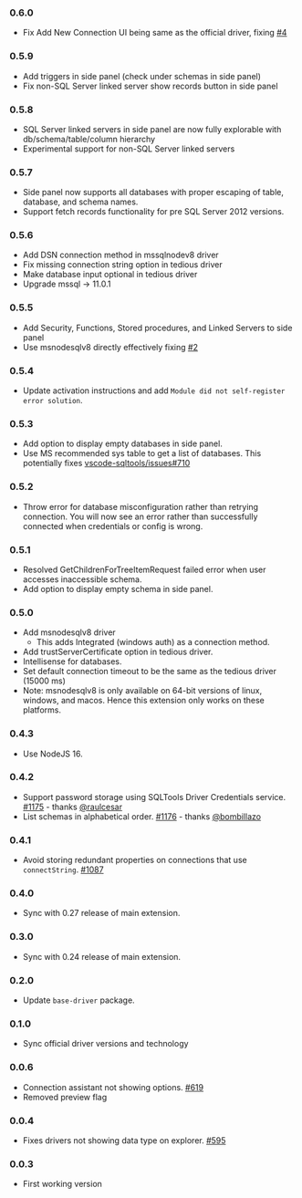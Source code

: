 ### 0.6.0
- Fix Add New Connection UI being same as the official driver, fixing [#4](https://github.com/fzhem/sqltools-mssql-driver-commver/issues/4)

### 0.5.9
- Add triggers in side panel (check under schemas in side panel)
- Fix non-SQL Server linked server show records button in side panel

### 0.5.8
- SQL Server linked servers in side panel are now fully explorable with db/schema/table/column hierarchy
- Experimental support for non-SQL Server linked servers

### 0.5.7
- Side panel now supports all databases with proper escaping of table, database, and schema names.
- Support fetch records functionality for pre SQL Server 2012 versions.

### 0.5.6
- Add DSN connection method in mssqlnodev8 driver
- Fix missing connection string option in tedious driver
- Make database input optional in tedious driver
- Upgrade mssql -> 11.0.1

### 0.5.5
- Add Security, Functions, Stored procedures, and Linked Servers to side panel
- Use msnodesqlv8 directly effectively fixing [#2](https://github.com/fzhem/sqltools-mssql-driver-commver/issues/2)

### 0.5.4
- Update activation instructions and add `Module did not self-register error solution`.

### 0.5.3
- Add option to display empty databases in side panel.
- Use MS recommended sys table to get a list of databases. This potentially fixes [vscode-sqltools/issues#710](https://github.com/mtxr/vscode-sqltools/issues/710)

### 0.5.2
- Throw error for database misconfiguration rather than retrying connection. You will now see an error rather than successfully connected when credentials or config is wrong. 

### 0.5.1
- Resolved GetChildrenForTreeItemRequest failed error when user accesses inaccessible schema. 
- Add option to display empty schema in side panel.

### 0.5.0
- Add msnodesqlv8 driver
    - This adds Integrated (windows auth) as a connection method.
- Add trustServerCertificate option in tedious driver.
- Intellisense for databases.
- Set default connection timeout to be the same as the tedious driver (15000 ms)
- Note: msnodesqlv8 is only available on 64-bit versions of linux, windows, and macos. Hence this extension only works on these platforms. 

### 0.4.3

- Use NodeJS 16.

### 0.4.2

- Support password storage using SQLTools Driver Credentials service. [#1175](https://github.com/mtxr/vscode-sqltools/pull/1175) - thanks [@raulcesar](https://github.com/raulcesar)
- List schemas in alphabetical order. [#1176](https://github.com/mtxr/vscode-sqltools/issues/1176) - thanks [@bombillazo](https://github.com/bombillazo)

### 0.4.1

- Avoid storing redundant properties on connections that use `connectString`. [#1087](https://github.com/mtxr/vscode-sqltools/issues/1087)

### 0.4.0

- Sync with 0.27 release of main extension.

### 0.3.0

- Sync with 0.24 release of main extension.

### 0.2.0

- Update `base-driver` package.

### 0.1.0

- Sync official driver versions and technology

### 0.0.6

- Connection assistant not showing options. [#619](https://github.com/mtxr/vscode-sqltools/issues/619)
- Removed preview flag

### 0.0.4

- Fixes drivers not showing data type on explorer. [#595](https://github.com/mtxr/vscode-sqltools/issues/595)

### 0.0.3

- First working version
